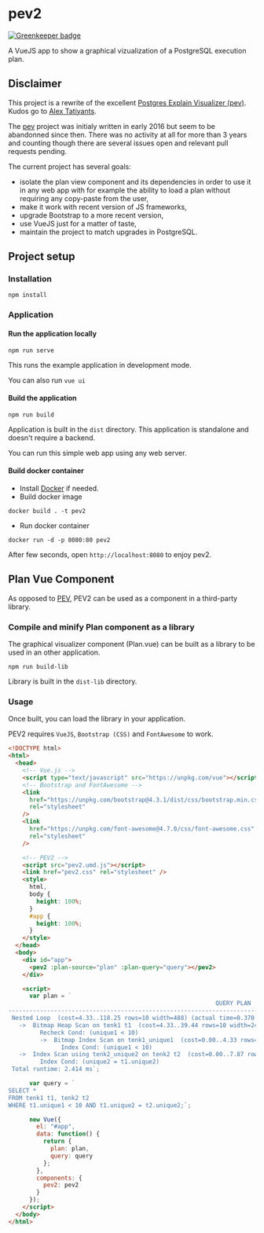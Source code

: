 # pev2

[![Greenkeeper badge](https://badges.greenkeeper.io/dalibo/pev2.svg)](https://greenkeeper.io/)

A VueJS app to show a graphical vizualization of a PostgreSQL execution plan.

## Disclaimer

This project is a rewrite of the excellent [Postgres Explain Visualizer
(pev)][pev]. Kudos go to [Alex Tatiyants][atatiyan].

The [pev][pev] project was initialy written in early 2016 but seem to be
abandonned since then. There was no activity at all for more than 3 years and
counting though there are several issues open and relevant pull requests
pending.

The current project has several goals:

- isolate the plan view component and its dependencies in order to use it in
  any web app with for example the ability to load a plan without requiring
  any copy-paste from the user,
- make it work with recent version of JS frameworks,
- upgrade Bootstrap to a more recent version,
- use VueJS just for a matter of taste,
- maintain the project to match upgrades in PostgreSQL.

## Project setup

### Installation

```
npm install
```

### Application

#### Run the application locally

```
npm run serve
```

This runs the example application in development mode.

You can also run `vue ui`

#### Build the application

```
npm run build
```

Application is built in the `dist` directory. This application is standalone
and doesn't require a backend.

You can run this simple web app using any web server.

#### Build docker container

- Install [Docker](https://www.docker.com/) if needed.
- Build docker image

```
docker build . -t pev2
```

- Run docker container

```
docker run -d -p 8080:80 pev2
```

After few seconds, open `http://localhost:8080` to enjoy pev2.

## Plan Vue Component

As opposed to [PEV][pev], PEV2 can be used as a component in a third-party
library.

### Compile and minify Plan component as a library

The graphical visualizer component (Plan.vue) can be built as a library to be
used in an other application.

```
npm run build-lib
```

Library is built in the `dist-lib` directory.

### Usage

Once built, you can load the library in your application.

PEV2 requires `VueJS`, `Bootstrap (CSS)` and `FontAwesome` to work.

```html
<!DOCTYPE html>
<html>
  <head>
    <!-- Vue.js -->
    <script type="text/javascript" src="https://unpkg.com/vue"></script>
    <!-- Bootstrap and FontAwesome -->
    <link
      href="https://unpkg.com/bootstrap@4.3.1/dist/css/bootstrap.min.css"
      rel="stylesheet"
    />
    <link
      href="https://unpkg.com/font-awesome@4.7.0/css/font-awesome.css"
      rel="stylesheet"
    />

    <!-- PEV2 -->
    <script src="pev2.umd.js"></script>
    <link href="pev2.css" rel="stylesheet" />
    <style>
      html,
      body {
        height: 100%;
      }
      #app {
        height: 100%;
      }
    </style>
  </head>
  <body>
    <div id="app">
      <pev2 :plan-source="plan" :plan-query="query"></pev2>
    </div>

    <script>
      var plan = `
                                                           QUERY PLAN
---------------------------------------------------------------------------------------------------------------------------------
 Nested Loop  (cost=4.33..118.25 rows=10 width=488) (actual time=0.370..1.126 rows=10 loops=1)
   ->  Bitmap Heap Scan on tenk1 t1  (cost=4.33..39.44 rows=10 width=244) (actual time=0.254..0.380 rows=10 loops=1)
         Recheck Cond: (unique1 < 10)
         ->  Bitmap Index Scan on tenk1_unique1  (cost=0.00..4.33 rows=10 width=0) (actual time=0.164..0.164 rows=10 loops=1)
               Index Cond: (unique1 < 10)
   ->  Index Scan using tenk2_unique2 on tenk2 t2  (cost=0.00..7.87 rows=1 width=244) (actual time=0.041..0.048 rows=1 loops=10)
         Index Cond: (unique2 = t1.unique2)
 Total runtime: 2.414 ms`;

      var query = `
SELECT *
FROM tenk1 t1, tenk2 t2
WHERE t1.unique1 < 10 AND t1.unique2 = t2.unique2;`;

      new Vue({
        el: "#app",
        data: function() {
          return {
            plan: plan,
            query: query
          };
        },
        components: {
          pev2: pev2
        }
      });
    </script>
  </body>
</html>
```

[pev]: https://github.com/AlexTatiyants/pev
[atatiyan]: https://github.com/AlexTatiyants
